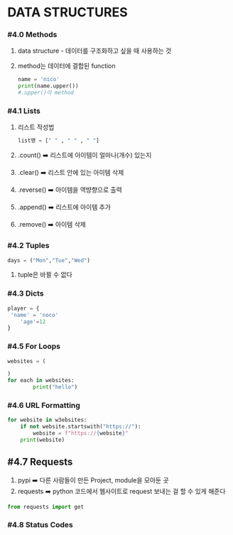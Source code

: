 # DATA STRUCTURES

### #4.0 Methods

1. data structure - 데이터를 구조화하고 싶을 때 사용하는 것
2. method는 데이터에 결합된 function

   ```python
   name = 'nico'
   print(name.upper())
   #.upper()이 method
   ```

### #4.1 Lists

1. 리스트 작성법

   ```python
   list명 = [" " , " " , " "]
   ```

2. .count() ➡️ 리스트에 아이템이 얼마나(개수) 있는지
3. .clear() ➡️ 리스트 안에 있는 아이템 삭제
4. .reverse() ➡️ 아이템을 역뱡향으로 출력
5. .append() ➡️ 리스트에 아이템 추가
6. .remove() ➡️ 아이템 삭제

### #4.2 Tuples

```python
days = ("Mon","Tue","Wed")
```

1. tuple은 바뀔 수 없다

### #4.3 Dicts

```python
player = {
 'name' = 'noco'
	'age'=12
}
```

### #4.5 For Loops

```python
websites = (

)
for each in websites:
		print("hello")
```

### #4.6 URL Formatting

```python
for website in w3ebsites:
	if not website.startswith("https://"):
		website = f"https://{website}"
	print(website)
```

## #4.7 Requests

1. pypi ➡️ 다른 사람들이 만든 Project, module을 모아둔 곳
2. requests ➡️ python 코드에서 웹사이트로 request 보내는 걸 할 수 있게 해준다

```python
from requests import get
```

### #4.8 Status Codes
